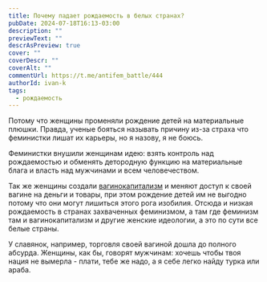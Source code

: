 ```yaml
---
title: Почему падает рождаемость в белых странах?
pubDate: 2024-07-18T16:13-03:00
description: ""
previewText: ""
descrAsPreview: true
cover: ""
coverDescr: ""
coverAlt: ""
commentUrl: https://t.me/antifem_battle/444
authorId: ivan-k
tags:
  - рождаемость
---
```

Потому что женщины променяли рождение детей на материальные плюшки. Правда, ученые бояться называть причину из-за страха что феминистки лишат их карьеры, но я назову, я не боюсь.

Феминистки внушили женщинам идею: взять контроль над рождаемостью и обменять детородную функцию на материальные блага и власть над мужчинами и всем человечеством.

Так же женщины создали [вагинокапитализм](https://youtu.be/CKHKRFvwu4k) и меняют доступ к своей вагине на деньги и товары, при этом рождение детей им не выгодно потому что они могут лишиться этого рога изобилия. Отсюда и низкая рождаемость в странах захваченных феминизмом, а там где феминизм там и вагинокапитализм и другие женские идеологии, а это по сути все белые страны.

У славянок, например, торговля своей вагиной дошла до полного абсурда. Женщины, как бы, говорят мужчинам: хочешь чтобы твоя нация не вымерла - плати, тебе же надо, а я себе легко найду турка или араба.
